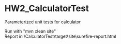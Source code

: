 # HW2_CalculatorTest

Parameterized unit tests for calculator

Run with "mvn clean site"  
Report in \\CalculatorTest\target\site\surefire-report.html
